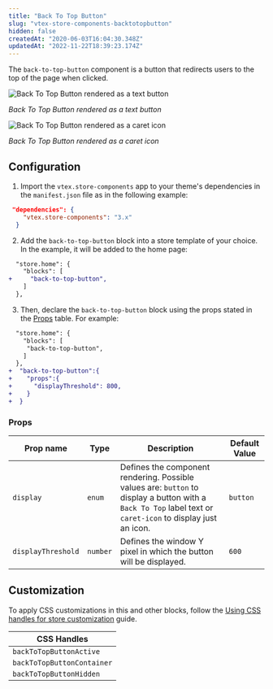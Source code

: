 ```yaml
---
title: "Back To Top Button"
slug: "vtex-store-components-backtotopbutton"
hidden: false
createdAt: "2020-06-03T16:04:30.348Z"
updatedAt: "2022-11-22T18:39:23.174Z"
---
```

The `back-to-top-button` component is a button that redirects users to the top of the page when clicked.

![Back To Top Button rendered as a text button](https://cdn.jsdelivr.net/gh/vtexdocs/dev-portal-content@main/images/vtex-store-components-backtotopbutton-0.png)

_Back To Top Button rendered as a text button_

![Back To Top Button rendered as a caret icon](https://cdn.jsdelivr.net/gh/vtexdocs/dev-portal-content@main/images/vtex-store-components-backtotopbutton-1.png)

_Back To Top Button rendered as a caret icon_

## Configuration

1. Import the `vtex.store-components` app to your theme's dependencies in the `manifest.json` file as in the following example:

```json
 "dependencies": {
    "vtex.store-components": "3.x"
  }
```

2. Add the `back-to-top-button` block into a store template of your choice. In the example, it will be added to the home page:

```diff
  "store.home": {
    "blocks": [
+     "back-to-top-button",
    ]
  },
```

3. Then, declare the `back-to-top-button` block using the props stated in the [Props](#props) table. For example:

```diff
  "store.home": {
    "blocks": [
     "back-to-top-button",
    ]
  },
+  "back-to-top-button":{
+    "props":{
+      "displayThreshold": 800,
+    }
+  }
```

### Props

| Prop name          | Type     | Description                                                                                                                                                 | Default Value |
| ------------------ | -------- | ----------------------------------------------------------------------------------------------------------------------------------------------------------- | ------------- |
| `display`          | `enum`   | Defines the component rendering. Possible values are: `button` to display a button with a `Back To Top` label text or `caret-icon` to display just an icon. | `button`      |
| `displayThreshold` | `number` | Defines the window Y pixel in which the button will be displayed.                                                                                           | `600`         |

## Customization

To apply CSS customizations in this and other blocks, follow the [Using CSS handles for store customization](https://developers.vtex.com/vtex-developer-docs/docs/vtex-io-documentation-using-css-handles-for-store-customization) guide.

| CSS Handles                |
| -------------------------- |
| `backToTopButtonActive`    |
| `backToTopButtonContainer` |
| `backToTopButtonHidden`    |